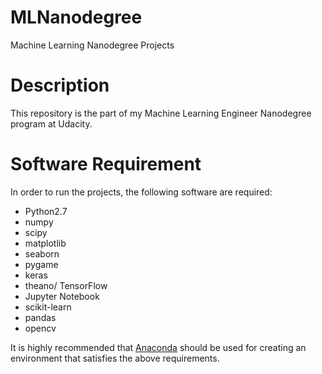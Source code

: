 # MLNanodegree
Machine Learning Nanodegree Projects

# Description
This repository is the part of my Machine Learning Engineer Nanodegree program at Udacity. 

# Software Requirement
In order to run the projects, the following software are required:
* Python2.7
* numpy
* scipy
* matplotlib
* seaborn
* pygame
* keras
* theano/ TensorFlow
* Jupyter Notebook
* scikit-learn
* pandas
* opencv

It is highly recommended that [Anaconda](https://www.continuum.io/downloads) should be used for creating an environment that satisfies the above requirements.
